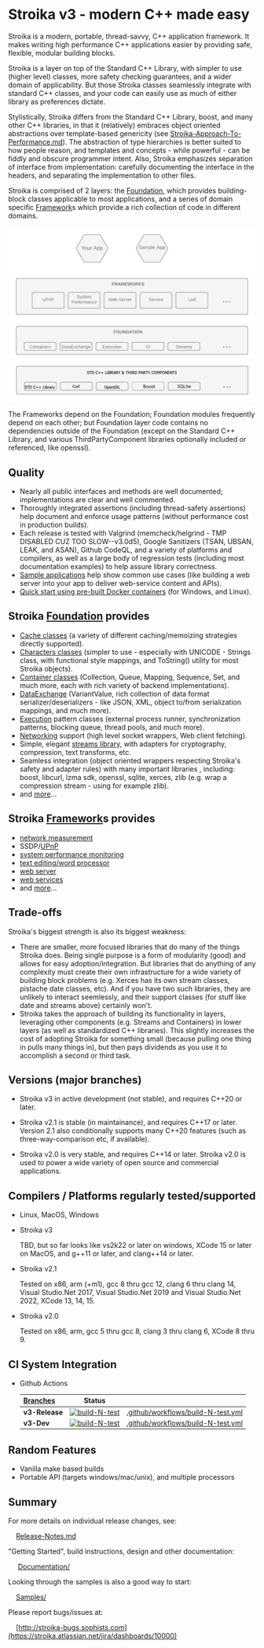 ﻿# Stroika v3 - modern C++ made easy

Stroika is a modern, portable, thread-savvy, C++ application framework. It makes writing high performance C++ applications easier by providing safe, flexible, modular building blocks.

Stroika is a layer on top of the Standard C++ Library, with simpler to use (higher level) classes, more safety checking guarantees, and a wider domain of applicability. But those Stroika classes seamlessly integrate with standard C++ classes, and your code can easily use as much of either library as preferences dictate.

Stylistically, Stroika differs from the Standard C++ Library, boost, and many other C++ libraries, in that it (relatively) embraces object oriented abstractions over template-based genericity (see [Stroika-Approach-To-Performance.md](Documentation/Stroika-Approach-To-Performance.md)). The abstraction of type hierarchies is better suited to how people reason, and templates and concepts - while powerful - can be fiddly and obscure programmer intent. Also, Stroika emphasizes separation of interface from implementation: carefully documenting the interface in the headers, and separating the implementation to other files.

Stroika is comprised of 2 layers: the [Foundation](Library/Sources/Stroika/Foundation/), which provides building-block classes applicable to most applications, and a series of domain specific [Framework](Library/Sources/Stroika/Frameworks/)s which provide a rich collection of code in different domains.

![alt text](Documentation/Images/AppLayersBlockDiagram.png "Title")

The Frameworks depend on the Foundation; Foundation modules frequently depend on each other; but Foundation layer code contains no dependencies outside of the Foundation (except on the Standard C++ Library, and various ThirdPartyComponent libraries optionally included or referenced, like openssl).

## Quality

- Nearly all public interfaces and methods are well documented; implementations are clear and well commented.
- Thoroughly integrated assertions (including thread-safety assertions) help document and enforce usage patterns (without performance cost in production builds).
- Each release is tested with Valgrind (memcheck/helgrind - TMP DISABLED CUZ TOO SLOW--v3.0d5), Google Sanitizers (TSAN, UBSAN, LEAK, and ASAN), Github CodeQL, and a variety of platforms and compilers, as well as a large body of regression tests (including most documentation examples) to help assure library correctness.
- [Sample applications](Samples/) help show common use cases (like building a web server into your app to deliver web-service content and APIs).
- [Quick start using pre-built Docker containers](Documentation/Building%20Stroika.md#build-with-docker) (for Windows, and Linux).

## Stroika [Foundation](Library/Sources/Stroika/Foundation/) provides

- [Cache classes](Library/Sources/Stroika/Foundation/Cache/) (a variety of different caching/memoizing strategies directly supported).
- [Characters classes](Library/Sources/Stroika/Foundation/Characters/) (simpler to use - especially with UNICODE - Strings class, with functional style mappings, and ToString() utility for most Stroika objects).
- [Container classes](Library/Sources/Stroika/Foundation/Containers/) (Collection, Queue, Mapping, Sequence, Set, and much more, each with rich variety of backend implementations).
- [DataExchange](Library/Sources/Stroika/Foundation/DataExchange/) (VariantValue, rich collection of data format serializer/deserializers - like JSON, XML, object to/from serialization mappings, and much more).
- [Execution](Library/Sources/Stroika/Foundation/Execution/) pattern classes (external process runner, synchronization patterns, blocking queue, thread pools, and much more).
- [Networking](Library/Sources/Stroika/Foundation/IO/Network/) support (high level socket wrappers, Web client fetching).
- Simple, elegant [streams library](Library/Sources/Stroika/Foundation/Streams/), with adapters for cryptography, compression, text transforms, etc.
- Seamless integration (object oriented wrappers respecting Stroika's safety and adapter rules) with many important libraries , including: boost, libcurl, lzma sdk, openssl, sqlite, xerces, zlib (e.g. wrap a compression stream - using for example zlib).
- and [more](Library/Sources/Stroika/Foundation/)...

## Stroika [Framework](Library/Sources/Stroika/Frameworks/)s provides

- [network measurement](Library/Sources/Stroika/Frameworks/NetworkMonitor/)
- SSDP/[UPnP](Library/Sources/Stroika/Frameworks/UPnP/)
- [system performance monitoring](Library/Sources/Stroika/Frameworks/SystemPerformance/)
- [text editing/word processor](Library/Sources/Stroika/Frameworks/Led/)
- [web server](Library/Sources/Stroika/Frameworks/WebServer/)
- [web services](Library/Sources/Stroika/Frameworks/WebService/)
- and [more](Library/Sources/Stroika/Frameworks/)...

## Trade-offs

Stroika's biggest strength is also its biggest weakness:

- There are smaller, more focused libraries that do many of the things Stroika does. Being single purpose is a form of modularity (good) and allows for easy adoption/integration. But libraries that do anything of any complexity must create their own infrastructure for a wide variety of building block problems (e.g. Xerces has its own stream classes, pistache date classes, etc). And if you have two such libraries, they are unlikely to interact seemlessly, and their support classes (for stuff like date and streams above) certainly won't.
- Stroika takes the approach of building its functionality in layers, leveraging other components (e.g. Streams and Containers) in lower layers (as well as standardized C++ libraries). This slightly increases the cost of adopting Stroika for something small (because pulling one thing in pulls many things in), but then pays dividends as you use it to accomplish a second or third task.

## Versions (major branches)

- Stroika v3 in active development (not stable), and requires C++20 or later.

- Stroika v2.1 is stable (in maintainance), and requires C++17 or later. Version 2.1 also conditionally supports many C++20 features (such as three-way-comparison etc, if available).

- Stroika v2.0 is very stable, and requires C++14 or later. Stroika v2.0 is used to power a wide variety of open source and commercial applications.

## Compilers / Platforms regularly tested/supported

- Linux, MacOS, Windows

- Stroika v3

  TBD, but so far looks like vs2k22 or later on windows, XCode 15 or later on MacOS, and g++11 or later, and clang++14 or later.

- Stroika v2.1

  Tested on x86, arm (+m1), gcc 8 thru gcc 12, clang 6 thru clang 14, Visual Studio.Net 2017, Visual Studio.Net 2019 and Visual Studio.Net 2022, XCode 13, 14, 15.

- Stroika v2.0

  Tested on x86, arm, gcc 5 thru gcc 8, clang 3 thru clang 6, XCode 8 thru 9.

## CI System Integration

- Github Actions

  | [Branches](https://github.com/SophistSolutions/Stroika) |                                                                                                                               Status                                                                                                                                |                                                                                                    |
  | :------------------------------------------------------ | :-----------------------------------------------------------------------------------------------------------------------------------------------------------------------------------------------------------------------------------------------------------------: | :------------------------------------------------------------------------------------------------- |
  | **v3-Release**                                        | [![build-N-test](https://github.com/SophistSolutions/Stroika/workflows/build-N-test/badge.svg?branch=v3-Release)](https://github.com/SophistSolutions/Stroika/actions?query=workflow%3Abuild-N-test+branch%3Av3-Release) | [.github/workflows/build-N-test.yml](.github/workflows/build-N-test.yml) |
  | **v3-Dev**                                            |           [![build-N-test](https://github.com/SophistSolutions/Stroika/actions/workflows/build-N-test.yml/badge.svg?branch=v3-Dev)](https://github.com/SophistSolutions/Stroika/actions?query=workflow%3Abuild-N-test+branch%3Av3-Dev)           | [.github/workflows/build-N-test.yml](.github/workflows/build-N-test.yml)         |

## Random Features

- Vanilla make based builds
- Portable API (targets windows/mac/unix), and multiple processors

## Summary

For more details on individual release changes, see:

&nbsp;&nbsp;&nbsp;&nbsp;[Release-Notes.md](Release-Notes.md)

"Getting Started", build instructions, design and other documentation:

&nbsp;&nbsp;&nbsp;&nbsp; [Documentation/](Documentation/)

Looking through the samples is also a good way to start:

&nbsp;&nbsp;&nbsp;&nbsp;[Samples/](Samples/)

Please report bugs/issues at:

&nbsp;&nbsp;&nbsp;&nbsp;[http://stroika-bugs.sophists.com](https://stroika.atlassian.net/jira/dashboards/10000)
